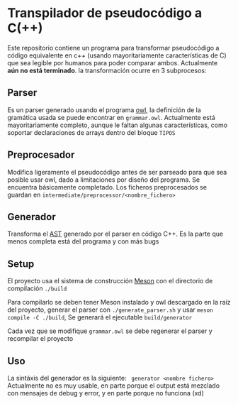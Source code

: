 # Transpilador de pseudocódigo a C(++)

Este repositorio contiene un programa para transformar pseudocódigo a código equivalente en c++ (usando mayoritariamente características de C) que sea legible por humanos para poder comparar ambos. Actualmente **aún no está terminado**. la transformación ocurre en 3 subprocesos:

## Parser

Es un parser generado usando el programa [owl](https://github.com/ianh/owl), la definición de la gramática usada se puede encontrar en ```grammar.owl```. Actualmente está mayoritariamente completo, aunque le faltan algunas características, como soportar declaraciones de arrays dentro del bloque ```TIPOS```

## Preprocesador

Modifica ligeramente el pseudocódigo antes de ser parseado para que sea posible usar owl, dado a limitaciones por diseño del programa. Se encuentra básicamente completado. Los ficheros preprocesados se guardan en ```intermediate/preprocessor/<nombre_fichero>```

## Generador

Transforma el [AST](https://en.wikipedia.org/wiki/Abstract_syntax_tree) generado por el parser en código C++. Es la parte que menos completa está del programa y con más bugs

## Setup

El proyecto usa el sistema de construcción [Meson](https://mesonbuild.com) con el directorio de compilación ```./build```

Para compilarlo se deben tener Meson instalado y owl descargado en la raíz del proyecto, generar el parser  con ```./generate_parser.sh``` y usar ```meson compile -C ./build```, Se generará el ejecutable ```build/generator``` 

Cada vez que se modifique ```grammar.owl``` se debe regenerar el parser y recompilar el proyecto

## Uso

La sintáxis del generador es la siguiente: ``` generator <nombre fichero>``` Actualmente no es muy usable, en parte porque el output está mezclado con mensajes de debug y error, y en parte porque no funciona (xd)

